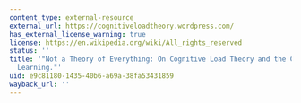 ```yaml
---
content_type: external-resource
external_url: https://cognitiveloadtheory.wordpress.com/
has_external_license_warning: true
license: https://en.wikipedia.org/wiki/All_rights_reserved
status: ''
title: '"Not a Theory of Everything: On Cognitive Load Theory and the Complexity of
  Learning."'
uid: e9c81180-1435-40b6-a69a-38fa53431859
wayback_url: ''
---
```

